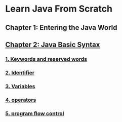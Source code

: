 # Learn Java From Scratch

## Chapter 1: Entering the Java World

## [Chapter 2: Java Basic Syntax](./docs/chapter2.md)

### [1. Keywords and reserved words](./docs/chapter2.md#一关键字和保留字)

### [2. Identifier](./docs/chapter2.md#二标识符)

### [3. Variables](./docs/chapter2.md#三变量)

### [4. operators](./docs/chapter2.md#四运算符)

### [5. program flow control](./docs/chapter2.md#五程序流程控制)
